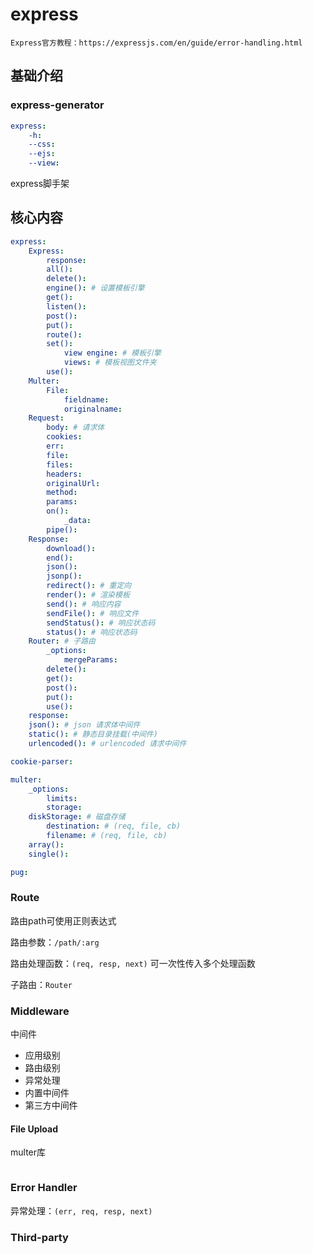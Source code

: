 # express

`Express官方教程：https://expressjs.com/en/guide/error-handling.html`



## 基础介绍

### express-generator
```yaml
express:
    -h:
    --css:
    --ejs:
    --view:
```

express脚手架



## 核心内容
```yaml
express:
    Express:
        response:
        all():
        delete():
        engine(): # 设置模板引擎
        get():
        listen():
        post():
        put():
        route():
        set():
            view engine: # 模板引擎
            views: # 模板视图文件夹
        use():
    Multer:
        File:
            fieldname:
            originalname:
    Request:
        body: # 请求体
        cookies:
        err:
        file:
        files:
        headers:
        originalUrl:
        method:
        params:
        on():
            _data:
        pipe():
    Response:
        download():
        end():
        json():
        jsonp():
        redirect(): # 重定向
        render(): # 渲染模板
        send(): # 响应内容
        sendFile(): # 响应文件
        sendStatus(): # 响应状态码
        status(): # 响应状态码
    Router: # 子路由
        _options:
            mergeParams:
        delete():
        get():
        post():
        put():
        use():
    response:
    json(): # json 请求体中间件
    static(): # 静态目录挂载(中间件)
    urlencoded(): # urlencoded 请求中间件

cookie-parser:

multer:
    _options:
        limits:
        storage:
    diskStorage: # 磁盘存储
        destination: # (req, file, cb)
        filename: # (req, file, cb)
    array():
    single():

pug:

```


### Route


路由path可使用正则表达式

路由参数：`/path/:arg`

路由处理函数：`(req, resp, next)`
可一次性传入多个处理函数

子路由：`Router`


### Middleware

中间件
- 应用级别
- 路由级别
- 异常处理
- 内置中间件
- 第三方中间件


#### File Upload

multer库

```js

```


### Error Handler

异常处理：`(err, req, resp, next)`




### Third-party